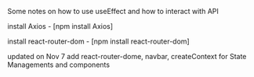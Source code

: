 Some notes on how to use useEffect and how to interact with API

install Axios - [npm install Axios]

install react-router-dom - [npm install react-router-dom]

updated on Nov 7
add react-router-dome, navbar, createContext for State Managements and components